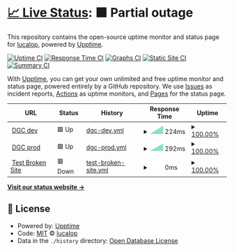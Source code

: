 # [📈 Live Status](https://https://digichanges.com/): <!--live status--> **🟧 Partial outage**

This repository contains the open-source uptime monitor and status page for [lucalop](https://https://digichanges.com/), powered by [Upptime](https://github.com/upptime/upptime).

[![Uptime CI](https://github.com/lucalop/monitoring/workflows/Uptime%20CI/badge.svg)](https://github.com/lucalop/monitoring/actions?query=workflow%3A%22Uptime+CI%22)
[![Response Time CI](https://github.com/lucalop/monitoring/workflows/Response%20Time%20CI/badge.svg)](https://github.com/lucalop/monitoring/actions?query=workflow%3A%22Response+Time+CI%22)
[![Graphs CI](https://github.com/lucalop/monitoring/workflows/Graphs%20CI/badge.svg)](https://github.com/lucalop/monitoring/actions?query=workflow%3A%22Graphs+CI%22)
[![Static Site CI](https://github.com/lucalop/monitoring/workflows/Static%20Site%20CI/badge.svg)](https://github.com/lucalop/monitoring/actions?query=workflow%3A%22Static+Site+CI%22)
[![Summary CI](https://github.com/lucalop/monitoring/workflows/Summary%20CI/badge.svg)](https://github.com/lucalop/monitoring/actions?query=workflow%3A%22Summary+CI%22)

With [Upptime](https://upptime.js.org), you can get your own unlimited and free uptime monitor and status page, powered entirely by a GitHub repository. We use [Issues](https://github.com/lucalop/monitoring/issues) as incident reports, [Actions](https://github.com/lucalop/monitoring/actions) as uptime monitors, and [Pages](https://https://digichanges.com/) for the status page.

<!--start: status pages-->
<!-- This summary is generated by Upptime (https://github.com/upptime/upptime) -->
<!-- Do not edit this manually, your changes will be overwritten -->
<!-- prettier-ignore -->
| URL | Status | History | Response Time | Uptime |
| --- | ------ | ------- | ------------- | ------ |
| <img alt="" src="https://favicons.githubusercontent.com/develop.digichanges.com" height="13"> [DGC dev](https://develop.digichanges.com/) | 🟩 Up | [dgc-dev.yml](https://github.com/lucalop/monitoring/commits/HEAD/history/dgc-dev.yml) | <details><summary><img alt="Response time graph" src="./graphs/dgc-dev/response-time-week.png" height="20"> 224ms</summary><br><a href="https://https://digichanges.com//history/dgc-dev"><img alt="Response time 224" src="https://img.shields.io/endpoint?url=https%3A%2F%2Fraw.githubusercontent.com%2Flucalop%2Fmonitoring%2FHEAD%2Fapi%2Fdgc-dev%2Fresponse-time.json"></a><br><a href="https://https://digichanges.com//history/dgc-dev"><img alt="24-hour response time 224" src="https://img.shields.io/endpoint?url=https%3A%2F%2Fraw.githubusercontent.com%2Flucalop%2Fmonitoring%2FHEAD%2Fapi%2Fdgc-dev%2Fresponse-time-day.json"></a><br><a href="https://https://digichanges.com//history/dgc-dev"><img alt="7-day response time 224" src="https://img.shields.io/endpoint?url=https%3A%2F%2Fraw.githubusercontent.com%2Flucalop%2Fmonitoring%2FHEAD%2Fapi%2Fdgc-dev%2Fresponse-time-week.json"></a><br><a href="https://https://digichanges.com//history/dgc-dev"><img alt="30-day response time 224" src="https://img.shields.io/endpoint?url=https%3A%2F%2Fraw.githubusercontent.com%2Flucalop%2Fmonitoring%2FHEAD%2Fapi%2Fdgc-dev%2Fresponse-time-month.json"></a><br><a href="https://https://digichanges.com//history/dgc-dev"><img alt="1-year response time 224" src="https://img.shields.io/endpoint?url=https%3A%2F%2Fraw.githubusercontent.com%2Flucalop%2Fmonitoring%2FHEAD%2Fapi%2Fdgc-dev%2Fresponse-time-year.json"></a></details> | <details><summary><a href="https://https://digichanges.com//history/dgc-dev">100.00%</a></summary><a href="https://https://digichanges.com//history/dgc-dev"><img alt="All-time uptime 100.00%" src="https://img.shields.io/endpoint?url=https%3A%2F%2Fraw.githubusercontent.com%2Flucalop%2Fmonitoring%2FHEAD%2Fapi%2Fdgc-dev%2Fuptime.json"></a><br><a href="https://https://digichanges.com//history/dgc-dev"><img alt="24-hour uptime 100.00%" src="https://img.shields.io/endpoint?url=https%3A%2F%2Fraw.githubusercontent.com%2Flucalop%2Fmonitoring%2FHEAD%2Fapi%2Fdgc-dev%2Fuptime-day.json"></a><br><a href="https://https://digichanges.com//history/dgc-dev"><img alt="7-day uptime 100.00%" src="https://img.shields.io/endpoint?url=https%3A%2F%2Fraw.githubusercontent.com%2Flucalop%2Fmonitoring%2FHEAD%2Fapi%2Fdgc-dev%2Fuptime-week.json"></a><br><a href="https://https://digichanges.com//history/dgc-dev"><img alt="30-day uptime 100.00%" src="https://img.shields.io/endpoint?url=https%3A%2F%2Fraw.githubusercontent.com%2Flucalop%2Fmonitoring%2FHEAD%2Fapi%2Fdgc-dev%2Fuptime-month.json"></a><br><a href="https://https://digichanges.com//history/dgc-dev"><img alt="1-year uptime 100.00%" src="https://img.shields.io/endpoint?url=https%3A%2F%2Fraw.githubusercontent.com%2Flucalop%2Fmonitoring%2FHEAD%2Fapi%2Fdgc-dev%2Fuptime-year.json"></a></details>
| <img alt="" src="https://favicons.githubusercontent.com/digichanges.com" height="13"> [DGC prod](https://digichanges.com/) | 🟩 Up | [dgc-prod.yml](https://github.com/lucalop/monitoring/commits/HEAD/history/dgc-prod.yml) | <details><summary><img alt="Response time graph" src="./graphs/dgc-prod/response-time-week.png" height="20"> 292ms</summary><br><a href="https://https://digichanges.com//history/dgc-prod"><img alt="Response time 292" src="https://img.shields.io/endpoint?url=https%3A%2F%2Fraw.githubusercontent.com%2Flucalop%2Fmonitoring%2FHEAD%2Fapi%2Fdgc-prod%2Fresponse-time.json"></a><br><a href="https://https://digichanges.com//history/dgc-prod"><img alt="24-hour response time 292" src="https://img.shields.io/endpoint?url=https%3A%2F%2Fraw.githubusercontent.com%2Flucalop%2Fmonitoring%2FHEAD%2Fapi%2Fdgc-prod%2Fresponse-time-day.json"></a><br><a href="https://https://digichanges.com//history/dgc-prod"><img alt="7-day response time 292" src="https://img.shields.io/endpoint?url=https%3A%2F%2Fraw.githubusercontent.com%2Flucalop%2Fmonitoring%2FHEAD%2Fapi%2Fdgc-prod%2Fresponse-time-week.json"></a><br><a href="https://https://digichanges.com//history/dgc-prod"><img alt="30-day response time 292" src="https://img.shields.io/endpoint?url=https%3A%2F%2Fraw.githubusercontent.com%2Flucalop%2Fmonitoring%2FHEAD%2Fapi%2Fdgc-prod%2Fresponse-time-month.json"></a><br><a href="https://https://digichanges.com//history/dgc-prod"><img alt="1-year response time 292" src="https://img.shields.io/endpoint?url=https%3A%2F%2Fraw.githubusercontent.com%2Flucalop%2Fmonitoring%2FHEAD%2Fapi%2Fdgc-prod%2Fresponse-time-year.json"></a></details> | <details><summary><a href="https://https://digichanges.com//history/dgc-prod">100.00%</a></summary><a href="https://https://digichanges.com//history/dgc-prod"><img alt="All-time uptime 100.00%" src="https://img.shields.io/endpoint?url=https%3A%2F%2Fraw.githubusercontent.com%2Flucalop%2Fmonitoring%2FHEAD%2Fapi%2Fdgc-prod%2Fuptime.json"></a><br><a href="https://https://digichanges.com//history/dgc-prod"><img alt="24-hour uptime 100.00%" src="https://img.shields.io/endpoint?url=https%3A%2F%2Fraw.githubusercontent.com%2Flucalop%2Fmonitoring%2FHEAD%2Fapi%2Fdgc-prod%2Fuptime-day.json"></a><br><a href="https://https://digichanges.com//history/dgc-prod"><img alt="7-day uptime 100.00%" src="https://img.shields.io/endpoint?url=https%3A%2F%2Fraw.githubusercontent.com%2Flucalop%2Fmonitoring%2FHEAD%2Fapi%2Fdgc-prod%2Fuptime-week.json"></a><br><a href="https://https://digichanges.com//history/dgc-prod"><img alt="30-day uptime 100.00%" src="https://img.shields.io/endpoint?url=https%3A%2F%2Fraw.githubusercontent.com%2Flucalop%2Fmonitoring%2FHEAD%2Fapi%2Fdgc-prod%2Fuptime-month.json"></a><br><a href="https://https://digichanges.com//history/dgc-prod"><img alt="1-year uptime 100.00%" src="https://img.shields.io/endpoint?url=https%3A%2F%2Fraw.githubusercontent.com%2Flucalop%2Fmonitoring%2FHEAD%2Fapi%2Fdgc-prod%2Fuptime-year.json"></a></details>
| <img alt="" src="https://favicons.githubusercontent.com/thissitedoesnotexist.koj.co" height="13"> [Test Broken Site](https://thissitedoesnotexist.koj.co) | 🟥 Down | [test-broken-site.yml](https://github.com/lucalop/monitoring/commits/HEAD/history/test-broken-site.yml) | <details><summary><img alt="Response time graph" src="./graphs/test-broken-site/response-time-week.png" height="20"> 0ms</summary><br><a href="https://https://digichanges.com//history/test-broken-site"><img alt="Response time 0" src="https://img.shields.io/endpoint?url=https%3A%2F%2Fraw.githubusercontent.com%2Flucalop%2Fmonitoring%2FHEAD%2Fapi%2Ftest-broken-site%2Fresponse-time.json"></a><br><a href="https://https://digichanges.com//history/test-broken-site"><img alt="24-hour response time 0" src="https://img.shields.io/endpoint?url=https%3A%2F%2Fraw.githubusercontent.com%2Flucalop%2Fmonitoring%2FHEAD%2Fapi%2Ftest-broken-site%2Fresponse-time-day.json"></a><br><a href="https://https://digichanges.com//history/test-broken-site"><img alt="7-day response time 0" src="https://img.shields.io/endpoint?url=https%3A%2F%2Fraw.githubusercontent.com%2Flucalop%2Fmonitoring%2FHEAD%2Fapi%2Ftest-broken-site%2Fresponse-time-week.json"></a><br><a href="https://https://digichanges.com//history/test-broken-site"><img alt="30-day response time 0" src="https://img.shields.io/endpoint?url=https%3A%2F%2Fraw.githubusercontent.com%2Flucalop%2Fmonitoring%2FHEAD%2Fapi%2Ftest-broken-site%2Fresponse-time-month.json"></a><br><a href="https://https://digichanges.com//history/test-broken-site"><img alt="1-year response time 0" src="https://img.shields.io/endpoint?url=https%3A%2F%2Fraw.githubusercontent.com%2Flucalop%2Fmonitoring%2FHEAD%2Fapi%2Ftest-broken-site%2Fresponse-time-year.json"></a></details> | <details><summary><a href="https://https://digichanges.com//history/test-broken-site">100.00%</a></summary><a href="https://https://digichanges.com//history/test-broken-site"><img alt="All-time uptime 100.00%" src="https://img.shields.io/endpoint?url=https%3A%2F%2Fraw.githubusercontent.com%2Flucalop%2Fmonitoring%2FHEAD%2Fapi%2Ftest-broken-site%2Fuptime.json"></a><br><a href="https://https://digichanges.com//history/test-broken-site"><img alt="24-hour uptime 100.00%" src="https://img.shields.io/endpoint?url=https%3A%2F%2Fraw.githubusercontent.com%2Flucalop%2Fmonitoring%2FHEAD%2Fapi%2Ftest-broken-site%2Fuptime-day.json"></a><br><a href="https://https://digichanges.com//history/test-broken-site"><img alt="7-day uptime 100.00%" src="https://img.shields.io/endpoint?url=https%3A%2F%2Fraw.githubusercontent.com%2Flucalop%2Fmonitoring%2FHEAD%2Fapi%2Ftest-broken-site%2Fuptime-week.json"></a><br><a href="https://https://digichanges.com//history/test-broken-site"><img alt="30-day uptime 100.00%" src="https://img.shields.io/endpoint?url=https%3A%2F%2Fraw.githubusercontent.com%2Flucalop%2Fmonitoring%2FHEAD%2Fapi%2Ftest-broken-site%2Fuptime-month.json"></a><br><a href="https://https://digichanges.com//history/test-broken-site"><img alt="1-year uptime 100.00%" src="https://img.shields.io/endpoint?url=https%3A%2F%2Fraw.githubusercontent.com%2Flucalop%2Fmonitoring%2FHEAD%2Fapi%2Ftest-broken-site%2Fuptime-year.json"></a></details>

<!--end: status pages-->

[**Visit our status website →**](https://https://digichanges.com/)

## 📄 License

- Powered by: [Upptime](https://github.com/upptime/upptime)
- Code: [MIT](./LICENSE) © [lucalop](https://https://digichanges.com/)
- Data in the `./history` directory: [Open Database License](https://opendatacommons.org/licenses/odbl/1-0/)

